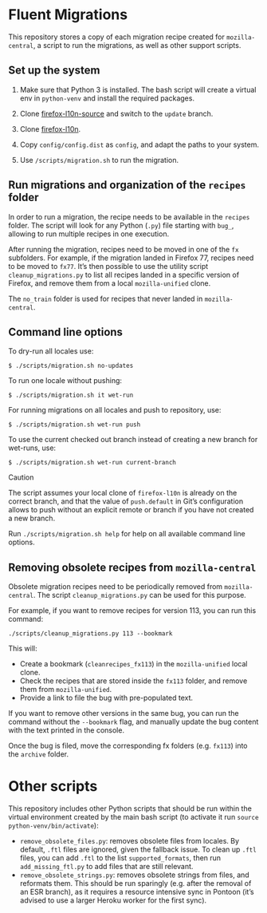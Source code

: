 # Fluent Migrations

This repository stores a copy of each migration recipe created for
`mozilla-central`, a script to run the migrations, as well as other support
scripts.

## Set up the system

1. Make sure that Python 3 is installed. The bash script will create a virtual
env in `python-venv` and install the required packages.

2. Clone [firefox-l10n-source](https://github.com/mozilla-l10n/firefox-l10n-source)
and switch to the `update` branch.

3. Clone [firefox-l10n](https://github.com/mozilla-l10n/firefox-l10n-source).

4. Copy `config/config.dist` as `config`, and adapt the paths to your system.

5. Use `/scripts/migration.sh` to run the migration.

## Run migrations and organization of the `recipes` folder

In order to run a migration, the recipe needs to be available in the `recipes`
folder. The script will look for any Python (`.py`) file starting with `bug_`,
allowing to run multiple recipes in one execution.

After running the migration, recipes need to be moved in one of the `fx`
subfolders. For example, if the migration landed in Firefox 77, recipes need to
be moved to `fx77`. It’s then possible to use the utility script
`cleanup_migrations.py` to list all recipes landed in a specific version of
Firefox, and remove them from a local `mozilla-unified` clone.

The `no_train` folder is used for recipes that never landed in
`mozilla-central`.

## Command line options

To dry-run all locales use:

```
$ ./scripts/migration.sh no-updates
```

To run one locale without pushing:

```
$ ./scripts/migration.sh it wet-run
```

For running migrations on all locales and push to repository, use:

```
$ ./scripts/migration.sh wet-run push
```

To use the current checked out branch instead of creating a new branch for wet-runs, use:

```
$ ./scripts/migration.sh wet-run current-branch
```

> [!CAUTION]
> The script assumes your local clone of `firefox-l10n` is already on the
> correct branch, and that the value of `push.default` in Git’s configuration
> allows to push without an explicit remote or branch if you have not created
> a new branch.

Run `./scripts/migration.sh help` for help on all available command line options.

## Removing obsolete recipes from `mozilla-central`

Obsolete migration recipes need to be periodically removed from
`mozilla-central`. The script `cleanup_migrations.py` can be used for this
purpose.

For example, if you want to remove recipes for version 113, you can run this
command:

```
./scripts/cleanup_migrations.py 113 --bookmark
```

This will:
* Create a bookmark (`cleanrecipes_fx113`) in the `mozilla-unified` local clone.
* Check the recipes that are stored inside the `fx113` folder, and remove them
  from `mozilla-unified`.
* Provide a link to file the bug with pre-populated text.

If you want to remove other versions in the same bug, you can run the command
without the `--bookmark` flag, and manually update the bug content with the text
printed in the console.

Once the bug is filed, move the corresponding fx folders (e.g. `fx113`) into the
`archive` folder.

# Other scripts

This repository includes other Python scripts that should be run within the
virtual environment created by the main bash script (to activate it run `source
python-venv/bin/activate`):
* `remove_obsolete_files.py`: removes obsolete files from locales. By default,
  `.ftl` files are ignored, given the fallback issue. To clean up `.ftl` files,
  you can add `.ftl` to the list `supported_formats`, then run
  `add_missing_ftl.py` to add files that are still relevant.
* `remove_obsolete_strings.py`: removes obsolete strings from files, and
  reformats them. This should be run sparingly (e.g. after the removal of an ESR
  branch), as it requires a resource intensive sync in Pontoon (it’s
  advised to use a larger Heroku worker for the first sync).
